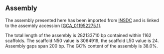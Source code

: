**Assembly**
--------

The assembly presented here has been imported from [INSDC](http://www.insdc.org) and is linked to the assembly accession [[GCA\_011952275.1](http://www.ebi.ac.uk/ena/data/view/GCA_011952275.1)].

The total length of the assembly is 282133710 bp contained within 1162 scaffolds.
The scaffold N50 value is 3064919, the scaffold L50 value is 24.
Assembly gaps span 200 bp. The GC% content of the assembly is 38.0%.
